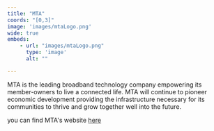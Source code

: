 ```yaml
---
title: "MTA"
coords: "[0,3]"
image: 'images/mtaLogo.png'
wide: true
embeds: 
    - url: "images/mtaLogo.png"
      type: 'image'
      alt: ""

---
```

MTA is the leading broadband technology company empowering its member-owners to live a connected life. MTA will continue to pioneer economic development providing the infrastructure necessary for its communities to thrive and grow together well into the future.

you can find MTA's website [here](https://www.mtasolutions.com/)
